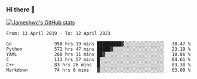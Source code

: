 ### Hi there 👋

[![Jameshwc's GitHub stats](https://github-readme-stats.vercel.app/api?username=jameshwc)](https://github.com/anuraghazra/github-readme-stats)

<!--START_SECTION:waka-->

```text
From: 13 April 2019 - To: 12 April 2023

Go                950 hrs 19 mins █████████▓░░░░░░░░░░░░░░░   38.47 %
Python            572 hrs 47 mins █████▓░░░░░░░░░░░░░░░░░░░   23.19 %
YAML              268 hrs 11 mins ██▓░░░░░░░░░░░░░░░░░░░░░░   10.86 %
C                 113 hrs 57 mins █░░░░░░░░░░░░░░░░░░░░░░░░   04.61 %
C++               83 hrs 26 mins  █░░░░░░░░░░░░░░░░░░░░░░░░   03.38 %
Markdown          74 hrs 8 mins   ▓░░░░░░░░░░░░░░░░░░░░░░░░   03.00 %
```

<!--END_SECTION:waka-->